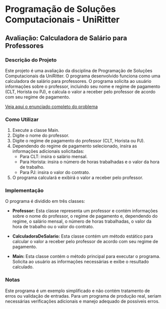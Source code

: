 # Programação de Soluções Computacionais - UniRitter

## Avaliação: Calculadora de Salário para Professores

### Descrição do Projeto

Este projeto é uma avaliação da disciplina de Programação de Soluções Computacionais da UniRitter. O programa desenvolvido funciona como uma calculadora de salário para professores. O programa solicita ao usuário informações sobre o professor, incluindo seu nome e regime de pagamento (CLT, Horista ou PJ), e calcula o valor a receber pelo professor de acordo com seu regime de pagamento.

[Veja aqui o enunciado completo do problema](./assets/CalculadoraProfessor_20230529190708.pdf) 

### Como Utilizar

1. Execute a classe Main.
2. Digite o nome do professor.
3. Digite o regime de pagamento do professor (CLT, Horista ou PJ).
4. Dependendo do regime de pagamento selecionado, insira as informações adicionais solicitadas:
   - Para CLT: insira o salário mensal.
   - Para Horista: insira o número de horas trabalhadas e o valor da hora de trabalho.
   - Para PJ: insira o valor do contrato.
5. O programa calculará e exibirá o valor a receber pelo professor.

### Implementação

O programa é dividido em três classes:

- **Professor:** Esta classe representa um professor e contém informações sobre o nome do professor, o regime de pagamento e, dependendo do regime, o salário mensal, o número de horas trabalhadas, o valor da hora de trabalho ou o valor do contrato.

- **CalculadoraDeSalario:** Esta classe contém um método estático para calcular o valor a receber pelo professor de acordo com seu regime de pagamento.

- **Main:** Esta classe contém o método principal para executar o programa. Solicita ao usuário as informações necessárias e exibe o resultado calculado.

### Notas

Este programa é um exemplo simplificado e não contém tratamento de erros ou validação de entradas. Para um programa de produção real, seriam necessárias verificações adicionais e manejo adequado de possíveis erros.
